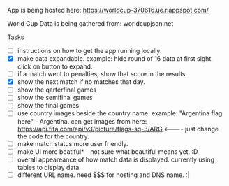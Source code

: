 App is being hosted here:
https://worldcup-370616.ue.r.appspot.com/


World Cup Data is being gathered from:
worldcupjson.net


Tasks 
- [ ] instructions on how to get the app running locally.
- [x] make data expandable. example: hide round of 16 data at first sight. click on button to expand.
- [ ] if a match went to penalties, show that score in the results. 
- [x] show the next match if no matches that day.
- [ ] show the qarterfinal games
- [ ] show the semifinal games
- [ ] show the final games
- [ ] use country images beside the country name. example: "Argentina flag here" - Argentina. can get images from here: https://api.fifa.com/api/v3/picture/flags-sq-3/ARG   <---- just change the code for the country.
- [ ] make match status more user friendly.
- [ ] make UI more beatiful* - not sure what beautiful means yet. :D
- [ ] overall appeareance of how match data is displayed. currently using tables to display data.
- [ ] different URL name. need $$$ for hosting and DNS name. :|
